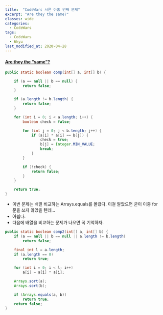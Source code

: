 ```yaml
---
title:  "CodeWars 서른 아홉 번째 문제"
excerpt: "Are they the same?"
classes: wide
categories:
  - CodeWars
tags:
  - CodeWars
  - 6kyu
last_modified_at: 2020-04-28
---
```


#### [Are they the "same"?](https://www.codewars.com/kata/550498447451fbbd7600041c)

```java
public static boolean comp(int[] a, int[] b) {

    if (a == null || b == null) {
        return false;
    }

    if (a.length != b.length) {
        return false;
    }

    for (int i = 0; i < a.length; i++) {
        boolean check = false;

        for (int j = 0; j < b.length; j++) {
            if (a[i] * a[i] == b[j]) {
                check = true;
                b[j] = Integer.MIN_VALUE;
                break;
            }
        }

        if (!check) {
            return false;
        }
    }

    return true;
}
```

* 이번 문제는 배열 비교하는 Arrays.equals를 몰랐다. 이걸 알았으면 굳이 이중 for문을 쓰지 않았을 텐데...
* 아쉽다.
* 다음에 배열을 비교하는 문제가 나오면 꼭 기억하자.

```java
public static boolean comp2(int[] a, int[] b) {
    if (a == null || b == null || a.length != b.length)
        return false;

    final int l = a.length;
    if (a.length == 0)
        return true;

    for (int i = 0; i < l; i++)
        a[i] = a[i] * a[i];

    Arrays.sort(a);
    Arrays.sort(b);

    if (Arrays.equals(a, b))
        return true;
    return false;
}
```


